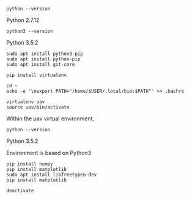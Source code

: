 ```
python --version
```
Python 2.7.12

```
python3 --version
```
Python 3.5.2

```
sudo apt install python3-pip
sudo apt install python-pip
sudo apt install git-core
```


```
pip install virtualenv

cd ~
echo -e '\nexport PATH="/home/$USER/.local/bin:$PATH"' >> .bashrc

virtualenv uav
source uav/bin/activate

```

Within the uav virtual environment,
```
python --version
```
Python 3.5.2

Environment is based on Python3


```
pip install numpy
pip install matplotlib
sudo apt install libfreetype6-dev
pip install matplotlib
```



```
deactivate

```

